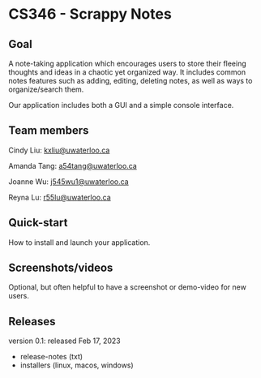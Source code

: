 # CS346 - Scrappy Notes

## Goal
A note-taking application which encourages users to store their fleeing thoughts and ideas in a chaotic yet organized way.
It includes common notes features such as adding, editing, deleting notes, as well as ways to organize/search them.

Our application includes both a GUI and a simple console interface.

## Team members
Cindy Liu: kxliu@uwaterloo.ca

Amanda Tang: a54tang@uwaterloo.ca

Joanne Wu: j545wu1@uwaterloo.ca

Reyna Lu: r55lu@uwaterloo.ca


## Quick-start
How to install and launch your application.

## Screenshots/videos
Optional, but often helpful to have a screenshot or demo-video for new users.

## Releases
version 0.1: released Feb 17, 2023
* release-notes (txt)
* installers (linux, macos, windows)
